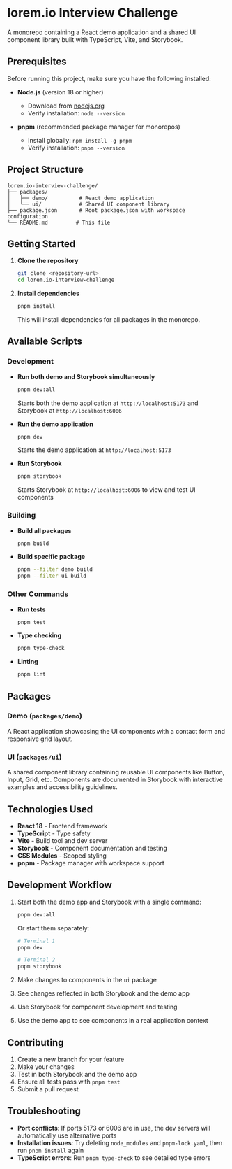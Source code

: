 # lorem.io Interview Challenge

A monorepo containing a React demo application and a shared UI component library built with TypeScript, Vite, and Storybook.

## Prerequisites

Before running this project, make sure you have the following installed:

- **Node.js** (version 18 or higher)
  - Download from [nodejs.org](https://nodejs.org/)
  - Verify installation: `node --version`

- **pnpm** (recommended package manager for monorepos)
  - Install globally: `npm install -g pnpm`
  - Verify installation: `pnpm --version`

## Project Structure

```
lorem.io-interview-challenge/
├── packages/
│   ├── demo/          # React demo application
│   └── ui/            # Shared UI component library
├── package.json       # Root package.json with workspace configuration
└── README.md         # This file
```

## Getting Started

1. **Clone the repository**

   ```bash
   git clone <repository-url>
   cd lorem.io-interview-challenge
   ```

2. **Install dependencies**
   ```bash
   pnpm install
   ```
   This will install dependencies for all packages in the monorepo.

## Available Scripts

### Development

- **Run both demo and Storybook simultaneously**

  ```bash
  pnpm dev:all
  ```

  Starts both the demo application at `http://localhost:5173` and Storybook at `http://localhost:6006`

- **Run the demo application**

  ```bash
  pnpm dev
  ```

  Starts the demo application at `http://localhost:5173`

- **Run Storybook**
  ```bash
  pnpm storybook
  ```
  Starts Storybook at `http://localhost:6006` to view and test UI components

### Building

- **Build all packages**

  ```bash
  pnpm build
  ```

- **Build specific package**
  ```bash
  pnpm --filter demo build
  pnpm --filter ui build
  ```

### Other Commands

- **Run tests**

  ```bash
  pnpm test
  ```

- **Type checking**

  ```bash
  pnpm type-check
  ```

- **Linting**
  ```bash
  pnpm lint
  ```

## Packages

### Demo (`packages/demo`)

A React application showcasing the UI components with a contact form and responsive grid layout.

### UI (`packages/ui`)

A shared component library containing reusable UI components like Button, Input, Grid, etc. Components are documented in Storybook with interactive examples and accessibility guidelines.

## Technologies Used

- **React 18** - Frontend framework
- **TypeScript** - Type safety
- **Vite** - Build tool and dev server
- **Storybook** - Component documentation and testing
- **CSS Modules** - Scoped styling
- **pnpm** - Package manager with workspace support

## Development Workflow

1. Start both the demo app and Storybook with a single command:

   ```bash
   pnpm dev:all
   ```

   Or start them separately:

   ```bash
   # Terminal 1
   pnpm dev

   # Terminal 2
   pnpm storybook
   ```

2. Make changes to components in the `ui` package
3. See changes reflected in both Storybook and the demo app
4. Use Storybook for component development and testing
5. Use the demo app to see components in a real application context

## Contributing

1. Create a new branch for your feature
2. Make your changes
3. Test in both Storybook and the demo app
4. Ensure all tests pass with `pnpm test`
5. Submit a pull request

## Troubleshooting

- **Port conflicts**: If ports 5173 or 6006 are in use, the dev servers will automatically use alternative ports
- **Installation issues**: Try deleting `node_modules` and `pnpm-lock.yaml`, then run `pnpm install` again
- **TypeScript errors**: Run `pnpm type-check` to see detailed type errors
